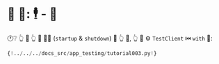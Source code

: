 # 🔬 🎉: 🕴 - 🤫

🕐❔ 👆 💪 👆 🎉 🐕‍🦺 (`startup` &amp; `shutdown`) 🏃 👆 💯, 👆 💪 ⚙️ `TestClient` ⏮️ `with` 📄:

```Python hl_lines="9-12  20-24"
{!../../../docs_src/app_testing/tutorial003.py!}
```
